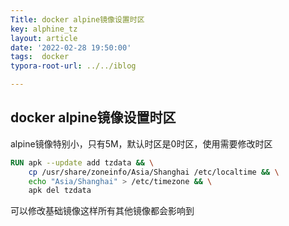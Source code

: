 ```yaml
---
Title: docker alpine镜像设置时区
key: alphine_tz
layout: article
date: '2022-02-28 19:50:00'
tags:  docker
typora-root-url: ../../iblog

---
```


## docker alpine镜像设置时区

alpine镜像特别小，只有5M，默认时区是0时区，使用需要修改时区

```dockerfile
RUN apk --update add tzdata && \
    cp /usr/share/zoneinfo/Asia/Shanghai /etc/localtime && \
    echo "Asia/Shanghai" > /etc/timezone && \
    apk del tzdata
```

可以修改基础镜像这样所有其他镜像都会影响到


